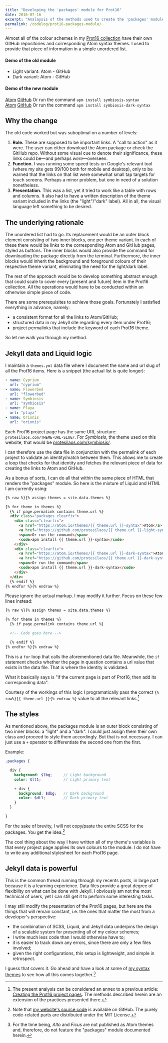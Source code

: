 ```yaml
---
title: "Developing the 'packages' module for Prot16"
date: 2016-07-16
excerpt: "Analaysis of the methods used to create the 'packages' module for every project in the Prot16 collection."
permalink: /codelog/prot16-packages-module/
---
```

Almost all of the colour schemes in my [Prot16 collection](https://protesilaos.com/schemes/) have their own GitHub repositories and corresponding Atom syntax themes. I used to provide that piece of information in a simple unordered list.

#### Demo of the old module

- Light variant: Atom - GitHub
- Dark variant: Atom - GitHub

#### Demo of the new module

<div class="packages clearfix">
  <div class="clearfix">
    <a href="#">Atom</a> <a href="#">GitHub</a>
    <span>Or run the command</span>
    <code>apm install symbiosis-syntax</code>
  </div>
  <div class="clearfix">
    <a href="#">Atom</a> <a href="#">GitHub</a>
    <span>Or run the command</span>
    <code>apm install symbiosis-dark-syntax</code>
  </div>
</div>

## Why the change

The old code worked but was suboptimal on a number of levels:

1. **Role.** These are supposed to be important links. A "call to action" as it were. The user can either download the Atom package or check the GitHub repo. Without some visual cue to denote their significance, these links could be—and perhaps *were*—overseen.
2. **Function.** I was running some speed tests on Google's relevant tool (where my site gets 99/100 both for mobile and desktop), only to be warned that the links on that list were somewhat small tap targets for touch screens. Perhaps a minor problem, but one in need of a solution nonetheless.
3. **Presentation.** This was a list, yet it tried to work like a table with rows and columns. It also had to have a written description of the theme variant included in the links (the "light"/"dark" label). All in all, the visual language left something to be desired.

## The underlying rationale

The unordered list had to go. Its replacement would be an outer block element consisting of two inner blocks, one per theme variant. In each of these there would be links to the corresponding Atom and GitHub pages, styled as buttons. The inner blocks would also provide the command for downloading the package directly from the terminal. Furthermore, the inner blocks would inherit the background and foreground colours of their respective theme variant, eliminating the need for the light/dark label.

The rest of the approach would be to develop something abstract enough that could scale to cover every [present and future] item in the Prot16 collection. All the operations would have to be conducted within an otherwise simple piece of code.

There are some prerequisites to achieve those goals. Fortunately I satisfied everything in advance, namely:

- a consistent format for all the links to Atom/GitHub;
- structured data in my Jekyll site regarding every item under Prot16;
- project permalinks that include the keyword of each Prot16 theme.

So let me walk you through my method.

## Jekyll data and Liquid logic

I maintain a `themes.yml` data file where I document the name and url slug of all the Prot16 items. Here is a snippet (the actual list is quite longer):

```yml
- name: Cyprium
  url: "cyprium"
- name: Flowerbed
  url: "flowerbed"
- name: Symbiosis
  url: "symbiosis"
- name: Playa
  url: "playa"
- name: Orionis
  url: "orionis"
```

Each Prot16 project page has the same URL structure: `protesilaos.com/THEME-URL-SLUG/`. For *Symbiosis*, the theme used on this website, that would be [protesilaos.com/symbiosis/](https://protesilaos.com/symbiosis/).

I can therefore use the data file in conjunction with the permalink of each project to validate an identity/match between them. This allows me to create a loop that checks for that identity and fetches the relevant piece of data for creating the links to Atom and GitHub.

As a bonus of sorts, I can do all that within the same piece of HTML that renders the "packages" module. So here is the mixture of Liquid and HTML I am currently using:

```html
{% raw %}{% assign themes = site.data.themes %}

{% for theme in themes %}
  {% if page.permalink contains theme.url %}
  <div class="packages clearfix">
    <div class="clearfix">
      <a href="https://atom.io/themes/{{ theme.url }}-syntax">Atom</a>
      <a href="https://github.com/protesilaos/{{ theme.url }}-light-syntax">GitHub</a>
      <span>Or run the command</span>
      <code>apm install {{ theme.url }}-syntax</code>
    </div>
    <div class="clearfix">
      <a href="https://atom.io/themes/{{ theme.url }}-dark-syntax">Atom</a>
      <a href="https://github.com/protesilaos/{{ theme.url }}-dark-syntax">GitHub</a>
      <span>Or run the command</span>
      <code>apm install {{ theme.url }}-dark-syntax</code>
    </div>
  </div>
  {% endif %}
{% endfor %}{% endraw %}
```

Please ignore the actual markup. I may modify it further. Focus on these few lines instead:

```html
{% raw %}{% assign themes = site.data.themes %}

{% for theme in themes %}
  {% if page.permalink contains theme.url %}

  <!-- Code goes here -->

  {% endif %}
{% endfor %}{% endraw %}
```

This is a `for` loop that calls the aforementioned data file. Meanwhile, the `if` statement checks whether the page in question contains a url value that exists in the data file. That is where the identity is validated.

What it basically says is "if the current page is part of Prot16, then add its corresponding data".

Courtesy of the workings of this logic I programatically pass the correct `{% raw%}{{ theme.url }}{% endraw %}` value to all the relevant links.[^Prot16PagesArticle]

## The styles

As mentioned above, the packages module is an outer block consisting of two inner blocks: a "light" and a "dark". I could just assign them their own class and proceed to style them accordingly. But that is not necessary. I can just use a `+` operator to differentiate the second one from the first.

Example:

```scss
.packages {

  div {
    background: $lbg;     // Light background
    color: $lt1;          // Light primary text

    + div {
      background: $dbg;   // Dark background
      color: $dt1;        // Dark primary text
    }
  }

}
```

For the sake of brevity, I will not copy/paste the entire SCSS for the packages. You get the idea.[^WebsiteGitLabRepo]

The cool thing about the way I have written all of my theme's variables is that every project page applies its own colours to the module. I do not have to write any additional stylesheet for each Prot16 page.

## Jekyll data is powerful

This is the common thread running through my recents posts, in large part because it is a learning experience. Data files provide a great degree of flexibility on what can be done with Jekyll. I obviously am not the most technical of users, yet I can still get it to perform some interesting tasks.

I may still modify the presentation of the Prot16 pages, but here are the things that will remain constant, i.e. the ones that matter the most from a developer's perspective:

- the combination of SCSS, Liquid, and Jekyll data underpins the design of a scalable system for presenting all of my colour schemes;
- I write much less code than I would otherwise have to;
- it is easier to track down any errors, since there are only a few files involved;
- given the right configurations, this setup is lightweight, and simple in retrospect.

I guess that covers it. Go ahead and have a look at some of [my syntax themes](https://protesilaos.com/schemes/) to see how all this comes together.[^AltoFicusNote]

[^Prot16PagesArticle]: The present analysis can be considered an annex to a previous article: [Creating the Prot16 project pages](https://protesilaos.com/codelog/prot16-pages/). The methods described herein are an extension of the practices presented there.

[^WebsiteGitLabRepo]: Note that [my website's source code](https://gitlab.com/protesilaos/protesilaos.gitlab.io) is available on GitHub. The purely code-related parts are distributed under the MIT License.

[^AltoFicusNote]: For the time being, *Alto* and *Ficus* are not published as Atom themes and, therefore, do not feature the "packages" module documented herein.
